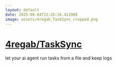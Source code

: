 ```yaml
---
layout: default
date: 2025-08-04T22:25:26.411988
image: assets/4regab_TaskSync_cropped.png
---
```


# [4regab/TaskSync](https://github.com/4regab/TaskSync)

let your ai agent run tasks from a file and keep logs
